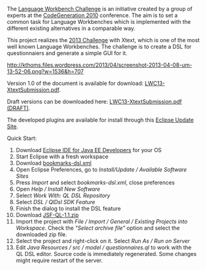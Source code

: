 The [Language Workbench Challenge](http://www.languageworkbenches.net/) is an initiative created by a group of experts at the [CodeGeneration 2010](http://www.codegeneration.net/cg2010/) conference. The aim is to set a common task for Language Workbenches which is implemented with the different existing alternatives in a comparable way.

This project realizes the [2013 Challenge](http://www.languageworkbenches.net/images/5/53/Ql.pdf) with Xtext, which is one of the most well known Language Workbenches. The challenge is to create a DSL for questionnaiers and generate a simple GUI for it.

http://kthoms.files.wordpress.com/2013/04/screenshot-2013-04-08-um-13-52-06.png?w=1536&h=707

Version 1.0 of the document is available for download: [LWC13-XtextSubmission.pdf](http://lwc13-xtext.eclipselabs.org.codespot.com/files/LWC13-XtextSubmission.pdf).

Draft versions can be downloaded here: [LWC13-XtextSubmission.pdf (DRAFT)](http://lwc13-xtext.eclipselabs.org.codespot.com/git/docs/lwc13-doc/LWC13-XtextSubmission.pdf).

The developed plugins are available for install through this [Eclipse Update Site](https://kthoms.ci.cloudbees.com/job/lwc13-dsl/lastSuccessfulBuild/artifact/projects/org.eclipse.xtext.example.ql.repository/target/repository/).

Quick Start:
  1. Download [Eclipse IDE for Java EE Developers](http://www.eclipse.org/downloads/packages/eclipse-ide-java-ee-developers/junosr2) for your OS
  1. Start Eclipse with a fresh workspace
  1. Download [bookmarks-dsl.xml](http://lwc13-xtext.eclipselabs.org.codespot.com/git/devenv/lwc13.devenv/bookmarks-dsl.xml)
  1. Open Eclipse Preferences, go to _Install/Update / Available Software Sites_
  1. Press _Import_ and select _bookmarks-dsl.xml_, close preferences
  1. Open _Help / Install New Software_
  1. Select _Work With: QL DSL Repository_
  1. Select _DSL / QlDsl SDK Feature_
  1. Finish the dialog to install the DSL feature
  1. Download [JSF-QL-1.1.zip](http://lwc13-xtext.eclipselabs.org.codespot.com/files/JSF-QL-1.1.zip)
  1. Import the project with _File / Import / General / Existing Projects into Workspace_. Check the _"Select archive file"_ option and select the downloaded zip file.
  1. Select the project and right-click on it. Select _Run As / Run on Server_
  1. Edit _Java Resources / src / model / questionnaires.ql_ to work with the QL DSL editor. Source code is immediately regenerated. Some changes might require restart of the server.